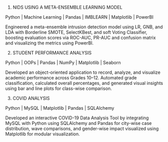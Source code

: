 1.	NIDS USING A META-ENSEMBLE LEARNING MODEL

Python | Machine Learning | Pandas | IMBLEARN | Matplotlib | PowerBI

Engineered a meta-ensemble intrusion detection model using LR, GNB, and LDA with Borderline SMOTE, SelectKBest, and soft Voting Classifier, boosting evaluation scores via ROC-AUC, PR-AUC and confusion matrix and visualizing the metrics using PowerBI.


2.	STUDENT PERFORMANCE ANALYSIS

Python | OOPs | Pandas | NumPy | Matplotlib | Seaborn

Developed an object-oriented application to record, analyze, and visualize academic performance across Grades 10–12. Automated grade classification, calculated overall percentages, and generated visual insights using bar and line plots for class-wise comparison.


3.	COVID ANALYSIS

Python | MySQL | Matplotlib | Pandas | SQLAlchemy

Developed an interactive COVID-19 Data Analysis Tool by integrating MySQL with Python using SQLAlchemy and Pandas for city-wise case distribution, wave comparisons, and gender-wise impact visualized using Matplotlib for modular visualization.
